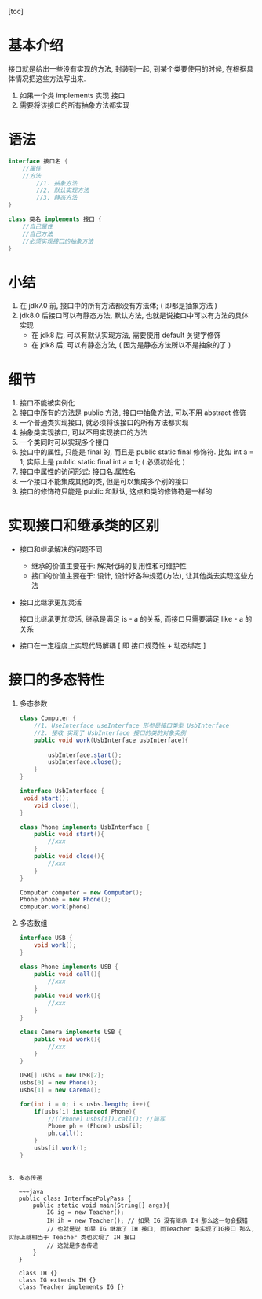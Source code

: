 [toc]

# 基本介绍

接口就是给出一些没有实现的方法, 封装到一起, 到某个类要使用的时候, 在根据具体情况把这些方法写出来.

1. 如果一个类 implements 实现 接口
2. 需要将该接口的所有抽象方法都实现

# 语法

~~~java
interface 接口名 {
    //属性
    //方法
    	//1. 抽象方法
    	//2. 默认实现方法
    	//3. 静态方法
}

class 类名 implements 接口 {
	//自己属性
    //自己方法
    //必须实现接口的抽象方法
}
~~~

# 小结 

1. 在 jdk7.0 前, 接口中的所有方法都没有方法体; ( 即都是抽象方法 )
2. jdk8.0 后接口可以有静态方法, 默认方法, 也就是说接口中可以有方法的具体实现
   - 在 jdk8 后, 可以有默认实现方法, 需要使用 default 关键字修饰
   - 在 jdk8 后, 可以有静态方法, ( 因为是静态方法所以不是抽象的了 )

# 细节

1. 接口不能被实例化
2. 接口中所有的方法是 public 方法, 接口中抽象方法, 可以不用 abstract 修饰
3. 一个普通类实现接口, 就必须将该接口的所有方法都实现
4. 抽象类实现接口, 可以不用实现接口的方法
5. 一个类同时可以实现多个接口
6. 接口中的属性, 只能是 final 的, 而且是 public static final 修饰符. 比如 int a = 1; 实际上是 public static final int a = 1; ( 必须初始化 )
7. 接口中属性的访问形式: 接口名.属性名
8. 一个接口不能集成其他的类, 但是可以集成多个别的接口
9. 接口的修饰符只能是 public 和默认, 这点和类的修饰符是一样的

# 实现接口和继承类的区别

- 接口和继承解决的问题不同

  - 继承的价值主要在于: 解决代码的复用性和可维护性
  - 接口的价值主要在于: 设计, 设计好各种规范(方法), 让其他类去实现这些方法

- 接口比继承更加灵活

  接口比继承更加灵活, 继承是满足 is - a 的关系, 而接口只需要满足 like - a 的关系

- 接口在一定程度上实现代码解耦 [ 即 接口规范性 + 动态绑定 ]

# 接口的多态特性

1. 多态参数

   ~~~java
   class Computer {
       //1. UseInterface useInterface 形参是接口类型 UsbInterface
       //2. 接收 实现了 UsbInterface 接口的类的对象实例
       public void work(UsbInterface usbInterface){
           
           usbInterface.start();
           usbInterface.close();
       }
   }
   
   interface UsbInterface {
   	void start();
       void close();
   }
   
   class Phone implements UsbInterface {
       public void start(){
           //xxx
       }
       public void close(){
           //xxx
       }
   }
   
   Computer computer = new Computer();
   Phone phone = new Phone();
   computer.work(phone)
   ~~~

2. 多态数组

   ~~~java
   interface USB {
       void work();
   }
   
   class Phone implements USB {
       public void call(){
           //xxx
       }
       public void work(){
           //xxx
       }
   }
   
   class Camera implements USB {
       public void work(){
           //xxx
       }
   }
   
   USB[] usbs = new USB[2];
   usbs[0] = new Phone();
   usbs[1] = new Carema();
   
   for(int i = 0; i < usbs.length; i++){
       if(usbs[i] instanceof Phone){
           //((Phone) usbs[i]).call(); //简写
           Phone ph = (Phone) usbs[i];
           ph.call();
       }
       usbs[i].work();
   }
   ~~~
~~~
   
3. 多态传递

   ~~~java
   public class InterfacePolyPass {
       public static void main(String[] args){
           IG ig = new Teacher();
           IH ih = new Teacher(); // 如果 IG 没有继承 IH 那么这一句会报错
           // 也就是说 如果 IG 继承了 IH 接口, 而Teacher 类实现了IG接口 那么,实际上就相当于 Teacher 类也实现了 IH 接口
           // 这就是多态传递
       }
   }
   
   class IH {}
   class IG extends IH {}
   class Teacher implements IG {}
~~~

   